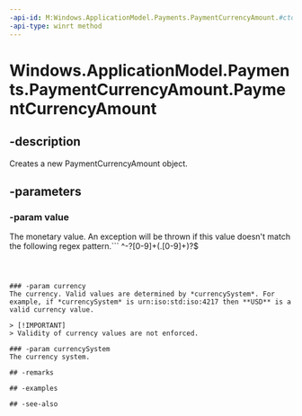 ```yaml
---
-api-id: M:Windows.ApplicationModel.Payments.PaymentCurrencyAmount.#ctor(System.String,System.String,System.String)
-api-type: winrt method
---
```


<!-- Method syntax
public PaymentCurrencyAmount(System.String value, System.String currency, System.String currencySystem)
-->

# Windows.ApplicationModel.Payments.PaymentCurrencyAmount.PaymentCurrencyAmount

## -description
Creates a new PaymentCurrencyAmount object.

## -parameters
### -param value
The monetary value. An exception will be thrown if this value doesn't match the following regex pattern.```
^-?[0-9]+(\.[0-9]+)?$
```



### -param currency
The currency. Valid values are determined by *currencySystem*. For example, if *currencySystem* is urn:iso:std:iso:4217 then **USD** is a valid currency value. 

> [!IMPORTANT]
> Validity of currency values are not enforced.

### -param currencySystem
The currency system.

## -remarks

## -examples

## -see-also
